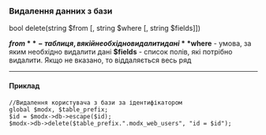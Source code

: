 ### Видалення данних з бази

bool delete(string $from [, string $where [, string $fields]])

**$from** - таблиця, в якій необхідно видалити дані
**$where** - умова, за яким необхідно видалити дані
**$fields** - список полів, які потрібно видалити. Якщо не вказано, то віддаляється весь ряд

***

#### Приклад

	//Видалення користувача з бази за ідентифікатором  
	global $modx, $table_prefix;  
	$id = $modx->db->escape($id);  
	$modx->db->delete($table_prefix.".modx_web_users", "id = $id");
